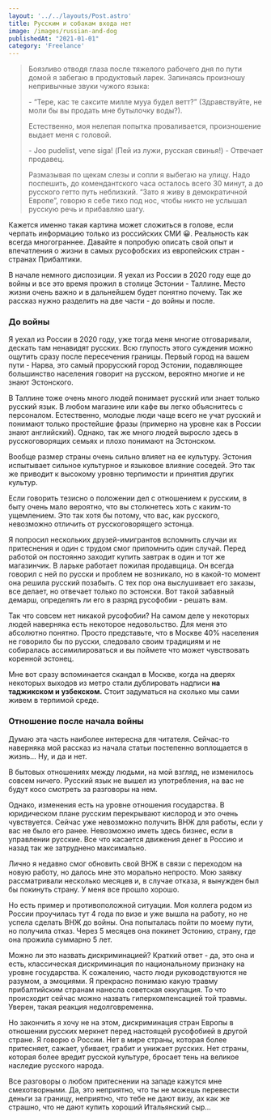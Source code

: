 ```yaml
---
layout: '../../layouts/Post.astro'
title: Русским и собакам входа нет
image: /images/russian-and-dog
publishedAt: "2021-01-01"
category: 'Freelance'
---
```


> Боязливо отводя глаза после тяжелого рабочего дня по пути домой я забегаю в продуктовый ларек. Запинаясь произношу непривычные звуки чужого языка: 
>
> \- “Тере, кас те саксите милле мууа будел ветт?” (Здравствуйте, не моли бы вы продать мне бутылочку воды?).
>
> Естественно, моя нелепая попытка проваливается, произношение выдает меня с головой. 
>
> \- Joo pudelist, vene siga! (Пей из лужи, русская свинья!) - Отвечает продавец. 
>
> Размазывая по щекам слезы и сопли я выбегаю на улицу. Надо поспешить, до комендантского часа осталось всего 30 минут, а до русского гетто путь неблизкий. “Зато я живу в демократичной Европе”, говорю я себе тихо под нос, чтобы никто не услышал русскую речь и прибавляю шагу.

Кажется именно такая картина может сложиться в голове, если черпать информацию только из российских СМИ 😀. Реальность как всегда многограннее. Давайте я попробую описать свой опыт и впечатления о жизни в самых русофобских из европейских стран - странах Прибалтики.

В начале немного диспозиции. Я уехал из России в 2020 году еще до войны и все это время прожил в столице Эстонии - Таллине. Место жизни очень важно и в дальнейшем будет понятно почему. Так же рассказ нужно разделить на две части - до войны и после.

### До войны

Я уехал из России в 2020 году, уже тогда меня многие отговаривали, дескать там ненавидят русских. Всю глупость этого суждения можно ощутить сразу после пересечения границы. Первый город на вашем пути - Нарва, это самый прорусский город Эстонии, подавляющее большинство населения говорит на русском, вероятно многие и не знают Эстонского.

В Таллине тоже очень много людей понимает русский или знает только русский язык. В любом магазине или кафе вы легко объяснитесь с персоналом. Естественно, молодые люди чаще всего не учат русский и понимают только простейшие фразы (примерно на уровне как в России знают английский). Однако, так же много людей выросло здесь в русскоговорящих семьях и плохо понимают на Эстонском.

Вообще размер страны очень сильно влияет на ее культуру. Эстония испытывает сильное культурное и языковое влияние соседей. Это так же приводит к высокому уровню терпимости и принятия других культур.

Если говорить тезисно о положении дел с отношением к русским, в быту очень мало вероятно, что вы столкнетесь хоть с каким-то ущемлением. Это так хотя бы потому, что вас, как русского, невозможно отличить от русскоговорящего эстонца.

Я попросил нескольких друзей-имигрантов вспомнить случаи их притеснения и один с трудом смог припомнить один случай. Перед работой он постоянно заходит купить завтрак в один и тот же магазинчик. В ларьке работает пожилая продавщица. Он всегда говорил с ней по русски и проблем не возникало, но в какой-то момент она решила русский позабыть. С тех пор она выслушивает его заказы, все делает, но отвечает только по эстонски. Вот такой забавный демарш, определять ли его в разряд русофобии - решать вам.

Так что совсем нет никакой русофобии? На самом деле у некоторых людей наверняка есть некоторое недовольство. Для меня это абсолютно понятно. Просто представьте, что в Москве 40% населения не говорило бы по русски, следовало своим традициям и не собиралась ассимилироваться и вы поймете что может чувствовать коренной эстонец.

Мне вот сразу вспоминается скандал в Москве, когда на дверях некоторых выходов из метро стали дублировать надписи **на таджикском и узбекском.** Стоит задуматься на сколько мы сами живем в терпимой среде. 

### Отношение после начала войны

Думаю эта часть наиболее интересна для читателя. Сейчас-то наверняка мой рассказ из начала статьи постепенно воплощается в жизнь… Ну, и да и нет.

В бытовых отношениях между людьми, на мой взгляд, не изменилось совсем ничего. Русский язык не вышел из употребления, на вас не будут косо смотреть за разговоры на нем. 

Однако, изменения есть на уровне отношения государства. В юридическом плане русским перекрывают кислород и это очень чувствуется. Сейчас уже невозможно получить ВНЖ для работы, если у вас не было его ранее. Невозможно иметь здесь бизнес, если в управлении русские. Все что касается движения денег в Россию и назад так же затруднено максимально.

Лично я недавно смог обновить свой ВНЖ в связи с переходом на новую работу, но далось мне это морально непросто. Мою заявку рассматривали несколько месяцев и, в случае отказа, я вынужден был бы покинуть страну. У меня все прошло хорошо.

Но есть пример и противоположной ситуации. Моя коллега родом из России проучилась тут 4 года по визе и уже вышла на работу, но не успела сделать ВНЖ до войны. Она попыталась пойти по моему пути, но получила отказ. Через 5 месяцев она покинет Эстонию, страну, где она прожила суммарно 5 лет.

Можно ли это назвать дискриминацией? Краткий ответ - да, это она и есть, классическая дискриминация по национальному признаку на уровне государства. К сожалению, часто люди руководствуются не разумом, а эмоциями. Я прекрасно понимаю какую травму прибалтийским странам нанесла советская оккупация. То что происходит сейчас можно назвать гиперкомпенсацией той травмы. Уверен, такая реакция недолговременна.

Но закончить я хочу не на этом, дискриминация стран Европы в отношении русских меркнет перед настоящей русофобией в другой стране. Я говорю о России. Нет в мире страны, которая более притесняет, сажает, убивает, грабит и унижает русских. Нет страны, которая более вредит русской культуре, бросает тень на великое наследие русского народа.

Все разговоры о любом притеснении на западе кажутся мне смехотворными. Да, это неприятно, что ты не можешь перевести деньги за границу, неприятно, что тебе не дают визу, ах как же страшно, что не дают купить хороший Итальянский сыр…